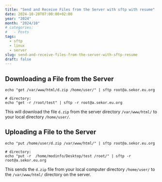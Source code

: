 ```yaml
---
title: "Send and Receive Files from the Server with sftp with resume"
date: 2024-10-28T07:00:00+02:00
year: "2024"
month: "2024/10"
# categories:
#   - Posts
tags:
  - sftp
  - linux
  - server
slug: send-and-receive-files-from-the-server-with-sftp-resume
draft: false
---
```


## Downloading a File from the Server

```
echo "get /var/www/html/d.zip /home/user/" | sftp root@a.sekor.eu.org

# directory:
echo "get -r /root/test" | sftp -r root@a.sekor.eu.org
```

This will download the file `d.zip` from the server directory `/var/www/html/` to your local directory `/home/user/`.

## Uploading a File to the Server

```
echo "put /home/user/d.zip /var/www/html/" | sftp root@a.sekor.eu.org

# directory:
echo "put -r  /home/modinfo/Desktop/test /root/" | sftp -r root@a.sekor.eu.org
```

This sends the `d.zip` file from your local computer directory `/home/user/` to the `/var/www/html/` directory on the server.
